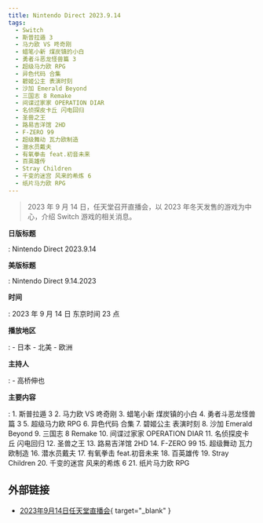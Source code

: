 ```yaml
---
title: Nintendo Direct 2023.9.14
tags:
  - Switch
  - 斯普拉遁 3
  - 马力欧 VS 咚奇刚
  - 蜡笔小新 煤炭镇的小白
  - 勇者斗恶龙怪兽篇 3
  - 超级马力欧 RPG
  - 异色代码 合集
  - 碧姬公主 表演时刻
  - 沙加 Emerald Beyond
  - 三国志 8 Remake
  - 间谍过家家 OPERATION DIAR
  - 名侦探皮卡丘 闪电回归
  - 圣兽之王
  - 路易吉洋馆 2HD
  - F-ZERO 99
  - 超级舞动 瓦力欧制造
  - 潜水员戴夫
  - 有氧拳击 feat.初音未来
  - 百英雄传
  - Stray Children
  - 千变的迷宫 风来的希炼 6
  - 纸片马力欧 RPG
---
```


> 2023 年 9 月 14 日，任天堂召开直播会，以 2023 年冬天发售的游戏为中心，介绍 Switch 游戏的相关消息。

**日版标题**

:	Nintendo Direct 2023.9.14

**美版标题**

:	Nintendo Direct 9.14.2023

**时间**

:	2023 年 9 月 14 日 东京时间 23 点

**播放地区**

:	- 日本
	- 北美
	- 欧洲

**主持人**

:	- 高桥伸也

**主要内容**

:	1. 斯普拉遁 3
	2. 马力欧 VS 咚奇刚
	3. 蜡笔小新 煤炭镇的小白
	4. 勇者斗恶龙怪兽篇 3
	5. 超级马力欧 RPG
	6. 异色代码 合集
	7. 碧姬公主 表演时刻
	8. 沙加 Emerald Beyond
	9. 三国志 8 Remake
	10. 间谍过家家 OPERATION DIAR
	11. 名侦探皮卡丘 闪电回归
	12. 圣兽之王
	13. 路易吉洋馆 2HD
	14. F-ZERO 99
	15. 超级舞动 瓦力欧制造
	16. 潜水员戴夫
	17. 有氧拳击 feat.初音未来
	18. 百英雄传
	19. Stray Children
	20. 千变的迷宫 风来的希炼 6
	21. 纸片马力欧 RPG

## 外部链接

- [2023年9月14日任天堂直播会](https://www.bilibili.com/video/BV1iu4y1r764/){ target="_blank" }
